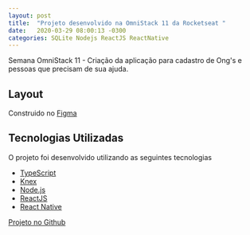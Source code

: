 ```yaml
---
layout: post
title:  "Projeto desenvolvido na OmniStack 11 da Rocketseat "
date:   2020-03-29 08:00:13 -0300
categories: SQLite Nodejs ReactJS ReactNative
---
```

Semana OmniStack 11 - Criação da aplicação para cadastro de Ong's e pessoas que precisam de sua ajuda.

## Layout
Construido no [Figma](https://www.figma.com/file/2C2yvw7jsCOGmaNUDftX9n/Be-The-Hero---OmniStack-11?node-id=0%3A1)

## Tecnologias Utilizadas

O projeto foi desenvolvido utilizando as seguintes tecnologias

- [TypeScript](https://www.typescriptlang.org/)
- [Knex](http://knexjs.org/)
- [Node.js](https://nodejs.org/en/)
- [ReactJS](https://reactjs.org/)
- [React Native](https://reactnative.dev/)

[Projeto no Github](https://github.com/dhelly/be-the-hero)
